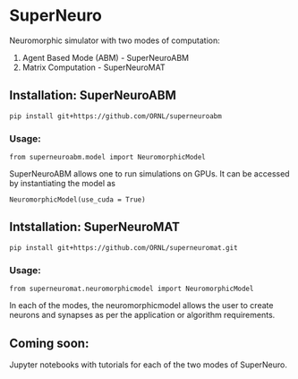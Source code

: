 # SuperNeuro
Neuromorphic simulator with two modes of computation:

1. Agent Based Mode (ABM) - SuperNeuroABM
2. Matrix  Computation - SuperNeuroMAT

## Installation: SuperNeuroABM
`pip install git+https://github.com/ORNL/superneuroabm`

### Usage: 
`from superneuroabm.model import NeuromorphicModel`

SuperNeuroABM allows one to run simulations on GPUs. It can be accessed by instantiating the model as 

`NeuromorphicModel(use_cuda = True)`


## Intstallation: SuperNeuroMAT
`pip install git+https://github.com/ORNL/superneuromat.git`

### Usage:
`from superneuromat.neuromorphicmodel import NeuromorphicModel`

In each of the modes, the neuromorphicmodel allows the user to create neurons and synapses as per the application or algorithm requirements.

## Coming soon:
Jupyter notebooks with tutorials for each of the two modes of SuperNeuro.
